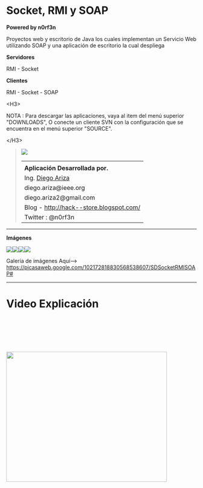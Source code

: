 <h1><strong>Socket, RMI y SOAP</strong></h1>
<strong>Powered by n0rf3n</strong>


Proyectos web y escritorio de Java los cuales implementan un Servicio Web utilizando SOAP y una aplicación de escritorio la cual despliega

<strong>Servidores</strong>

RMI - Socket

<strong>Clientes</strong>

RMI - Socket - SOAP



&lt;H3&gt;

NOTA : Para descargar las aplicaciones, vaya al item del menú superior "DOWNLOADS", O conecte un cliente SVN con la configuración que se encuentra en el menú superior "SOURCE".

&lt;/H3&gt;






> <img src='https://lh3.googleusercontent.com/-d8F-npkQ0Xw/T9TOs5JrwJI/AAAAAAAAAhc/e5OS_fs34_c/s135/wikinorfen%2520%25282%2529.png'><table width='100%%' border='0'>
<blockquote><tr>
<blockquote><td></td>
</blockquote></tr>
<tr>
<blockquote><td><strong>Aplicación Desarrollada por. </strong></td>
</blockquote></tr>
<tr>
<blockquote><td>Ing. <a href='diego.ariza2@gmail.com'>Diego Ariza </a></td>
</blockquote></tr>
<tr>
<blockquote><td>diego.ariza@ieee.org </td>
</blockquote></tr>
<tr>
<blockquote><td>diego.ariza2@gmail.com </td>
</blockquote></tr>
</blockquote><blockquote><tr>
<blockquote><td>Blog - <a href='http://hack--store.blogspot.com/'>http://hack--store.blogspot.com/</a></td>
</blockquote><blockquote></tr>
<tr>
<blockquote><td>Twitter : @n0rf3n</td>
</blockquote></tr>
</table>
</blockquote></blockquote>

<hr />

<strong>Imágenes</strong>

<img src='https://lh3.googleusercontent.com/-dSqqgzdqzTw/UKVoEfkQ4iI/AAAAAAAABkM/dmXdUxya_vY/s640/Captura%2520de%2520pantalla%25202012-11-15%2520a%2520la%2528s%2529%252017.06.09.png'><img src='https://lh6.googleusercontent.com/-g8EE29VkYvQ/UKVoD9zBG-I/AAAAAAAABj8/4yHdIYQPOSM/s588/Captura%2520de%2520pantalla%25202012-11-15%2520a%2520la%2528s%2529%252017.06.39.png'><img src='https://lh6.googleusercontent.com/-GGeHbInD4BM/UKVoEQiXgyI/AAAAAAAABkQ/TijNeyNdSwQ/s659/Captura%2520de%2520pantalla%25202012-11-15%2520a%2520la%2528s%2529%252017.07.40.png'><img src='https://lh5.googleusercontent.com/-itTmvLxeysY/UKVoEuMp0wI/AAAAAAAABkE/U5a4wxDEo-w/s548/Captura%2520de%2520pantalla%25202012-11-15%2520a%2520la%2528s%2529%252017.07.48.png'>

Galería de imágenes Aquí--> <a href='https://picasaweb.google.com/102172818830568538607/SDSocketRMISOAP#'>https://picasaweb.google.com/102172818830568538607/SDSocketRMISOAP#</a>

<hr />


<strong>

<H1>

Video Explicación<br>
<br>
</H1><br>
<br>
</strong>

<a href='http://www.youtube.com/watch?feature=player_embedded&v=F2P0XSThFKU' target='_blank'><img src='http://img.youtube.com/vi/F2P0XSThFKU/0.jpg' width='425' height=344 /></a>